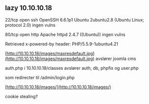 ## lazy 10.10.10.18

22/tcp open  ssh     OpenSSH 6.6.1p1 Ubuntu 2ubuntu2.8 \(Ubuntu Linux; protocol 2.0\) ingen vulns

80/tcp open  http    Apache httpd 2.4.7 \(\(Ubuntu\)\) ingen vulns

Retrieved x-powered-by header: PHP/5.5.9-1ubuntu4.21

[http://10.10.10.18/images/maxresdefault.jpg](http://10.10.10.18/images/maxresdefault.jpg) avslører joomla cms

auth.php i 10.10.10.18/classes avslører auth, db, phpfix og user.php

som redirecter til /admin/login.php

[http://10.10.10.18/images/](http://10.10.10.18/images/)

cookie stealing?

